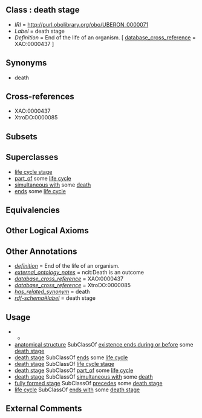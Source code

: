 
## Class : death stage

 * *IRI* = http://purl.obolibrary.org/obo/UBERON_0000071
 * *Label* = death stage
 * *Definition* = End of the life of an organism. [ [database_cross_reference](../../ef/oboInOwl#hasDbXref.md) = XAO:0000437 ]

## Synonyms

 * death

## Cross-references

 * XAO:0000437
 * XtroDO:0000085

## Subsets


## Superclasses

 * [life cycle stage](../../UBERON/05/UBERON_0000105.md)
 * [part_of](../../BFO/50/BFO_0000050.md) some [life cycle](../../UBERON/04/UBERON_0000104.md)
 * [simultaneous with](../../RO/82/RO_0002082.md) some [death](../../GO/65/GO_0016265.md)
 * [ends](../../RO/29/RO_0002229.md) some [life cycle](../../UBERON/04/UBERON_0000104.md)

## Equivalencies


## Other Logical Axioms


## Other Annotations

 * *[definition](../../IAO/15/IAO_0000115.md)* = End of the life of an organism.
 * *[external_ontology_notes](../../UBPROP/12/UBPROP_0000012.md)* = ncit:Death is an outcome
 * *[database_cross_reference](../../ef/oboInOwl#hasDbXref.md)* = XAO:0000437
 * *[database_cross_reference](../../ef/oboInOwl#hasDbXref.md)* = XtroDO:0000085
 * *[has_related_synonym](../../ym/oboInOwl#hasRelatedSynonym.md)* = death
 * *[rdf-schema#label](../../el/rdf-schema#label.md)* = death stage

## Usage

 * -
 * [anatomical structure](../../UBERON/61/UBERON_0000061.md) SubClassOf [existence ends during or before](../../RO/97/RO_0002497.md) some [death stage](../../UBERON/71/UBERON_0000071.md)
 * [death stage](../../UBERON/71/UBERON_0000071.md) SubClassOf [ends](../../RO/29/RO_0002229.md) some [life cycle](../../UBERON/04/UBERON_0000104.md)
 * [death stage](../../UBERON/71/UBERON_0000071.md) SubClassOf [life cycle stage](../../UBERON/05/UBERON_0000105.md)
 * [death stage](../../UBERON/71/UBERON_0000071.md) SubClassOf [part_of](../../BFO/50/BFO_0000050.md) some [life cycle](../../UBERON/04/UBERON_0000104.md)
 * [death stage](../../UBERON/71/UBERON_0000071.md) SubClassOf [simultaneous with](../../RO/82/RO_0002082.md) some [death](../../GO/65/GO_0016265.md)
 * [fully formed stage](../../UBERON/66/UBERON_0000066.md) SubClassOf [precedes](../../BFO/63/BFO_0000063.md) some [death stage](../../UBERON/71/UBERON_0000071.md)
 * [life cycle](../../UBERON/04/UBERON_0000104.md) SubClassOf [ends with](../../RO/30/RO_0002230.md) some [death stage](../../UBERON/71/UBERON_0000071.md)

## External Comments

